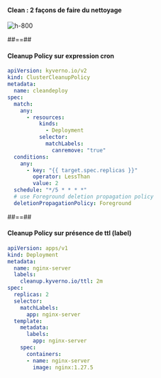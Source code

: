 
<!-- .slide: class="flex-row center" data-background="./assets/lunch/bkgnd-lunch.png"-->
#### Clean : 2 façons de faire du nettoyage
![h-800](./assets/techready/clean-policy.png)



##==##
<!-- .slide: class="with-code-dark max-height" data-background="./assets/lunch/bkgnd-lunch.png"-->
#### Cleanup Policy sur expression cron
```yaml [2,4,11-13,19]
apiVersion: kyverno.io/v2
kind: ClusterCleanupPolicy
metadata:
  name: cleandeploy
spec:
  match:
    any:
      - resources:
          kinds:
            - Deployment
          selector:
            matchLabels:
              canremove: "true"
  conditions:
    any:
      - key: "{{ target.spec.replicas }}"
        operator: LessThan
        value: 2
  schedule: "*/5 * * * *"
  # use Foreground deletion propagation policy
  deletionPropagationPolicy: Foreground
```


##==##
<!-- .slide: class="with-code-dark max-height" data-background="./assets/lunch/bkgnd-lunch.png"-->
#### Cleanup Policy sur présence de ttl (label)
```yaml [2,5-6]
apiVersion: apps/v1
kind: Deployment
metadata:
  name: nginx-server
  labels:
    cleanup.kyverno.io/ttl: 2m
spec:
  replicas: 2
  selector:
    matchLabels:
      app: nginx-server
  template:
    metadata:
      labels:
        app: nginx-server
    spec:
      containers:
      - name: nginx-server
        image: nginx:1.27.5
```


